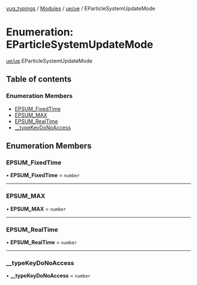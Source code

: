 [yug_typings](../README.md) / [Modules](../modules.md) / [ue/ue](../modules/ue_ue.md) / EParticleSystemUpdateMode

# Enumeration: EParticleSystemUpdateMode

[ue/ue](../modules/ue_ue.md).EParticleSystemUpdateMode

## Table of contents

### Enumeration Members

- [EPSUM\_FixedTime](ue_ue.EParticleSystemUpdateMode.md#epsum_fixedtime)
- [EPSUM\_MAX](ue_ue.EParticleSystemUpdateMode.md#epsum_max)
- [EPSUM\_RealTime](ue_ue.EParticleSystemUpdateMode.md#epsum_realtime)
- [\_\_typeKeyDoNoAccess](ue_ue.EParticleSystemUpdateMode.md#__typekeydonoaccess)

## Enumeration Members

### EPSUM\_FixedTime

• **EPSUM\_FixedTime** = `number`

___

### EPSUM\_MAX

• **EPSUM\_MAX** = `number`

___

### EPSUM\_RealTime

• **EPSUM\_RealTime** = `number`

___

### \_\_typeKeyDoNoAccess

• **\_\_typeKeyDoNoAccess** = `number`
